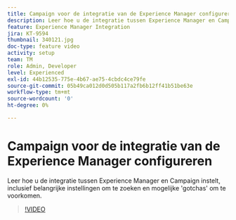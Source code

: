 ```yaml
---
title: Campaign voor de integratie van de Experience Manager configureren
description: Leer hoe u de integratie tussen Experience Manager en Campaign instelt, inclusief belangrijke instellingen om te zoeken en mogelijke 'gotchas' om te voorkomen.
feature: Experience Manager Integration
jira: KT-9594
thumbnail: 340121.jpg
doc-type: feature video
activity: setup
team: TM
role: Admin, Developer
level: Experienced
exl-id: 44b12535-775e-4b67-ae75-4cbdc4ce79fe
source-git-commit: 05b49ca012d0d505b117a2fb6b12ff41b51be63e
workflow-type: tm+mt
source-wordcount: '0'
ht-degree: 0%

---
```


# Campaign voor de integratie van de Experience Manager configureren

Leer hoe u de integratie tussen Experience Manager en Campaign instelt, inclusief belangrijke instellingen om te zoeken en mogelijke &#39;gotchas&#39; om te voorkomen.

>[!VIDEO](https://video.tv.adobe.com/v/340121?quality=12&learn=on)
